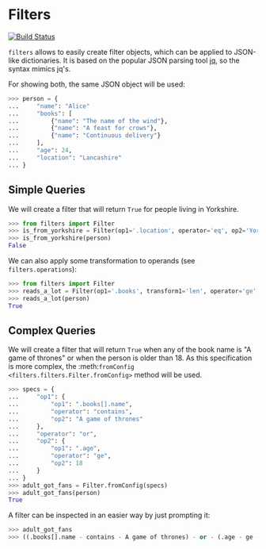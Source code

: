 # Filters
[![Build Status](https://travis-ci.org/apastors/filters.png?branch=master)](https://travis-ci.org/apastors/filters)

`filters` allows to easily create filter objects, which can be applied to JSON-like dictionaries.
It is based on the popular JSON parsing tool [jq](https://stedolan.github.io/jq/manual/), so the
syntax mimics jq's.

For showing both, the same JSON object will be used:

```python
>>> person = {
...     "name": "Alice"
...     "books": [
...         {"name": "The name of the wind"},
...         {"name": "A feast for crows"},
...         {"name": "Continuous delivery"}
...     ],
...     "age": 24,
...     "location": "Lancashire"
... }
```

## Simple Queries
We will create a filter that will return ``True`` for people living in Yorkshire.

```python
>>> from filters import Filter
>>> is_from_yorkshire = Filter(op1='.location', operator='eq', op2='Yorshire')
>>> is_from_yorkshire(person)
False
```

We can also apply some transformation to operands (see `filters.operations`):

```python
>>> from filters import Filter
>>> reads_a_lot = Filter(op1='.books', transform1='len', operator='ge', op2=3)
>>> reads_a_lot(person)
True
```

Complex Queries
---------------
We will create a filter that will return ``True`` when any of the book name is "A game of thrones"
or when the person is older than 18. As this specification is more complex, the
:meth:`fromConfig <filters.filters.Filter.fromConfig>` method will be used.

```python
>>> specs = {
...     "op1": {
...         "op1": ".books[].name",
...         "operator": "contains",
...         "op2": "A game of thrones"
...     },
...     "operator": "or",
...     "op2": {
...         "op1": ".age",
...         "operator": "ge",
...         "op2": 18
...     }
... }
>>> adult_got_fans = Filter.fromConfig(specs)
>>> adult_got_fans(person)
True
```

A filter can be inspected in an easier way by just prompting it:

```python
>>> adult_got_fans
>>> ((.books[].name - contains - A game of thrones) - or - (.age - ge - 18))
```
